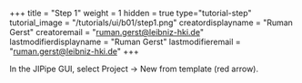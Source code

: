 +++
title = "Step 1"
weight = 1
hidden = true
type="tutorial-step"
tutorial_image = "/tutorials/ui/b01/step1.png"
creatordisplayname = "Ruman Gerst"
creatoremail = "ruman.gerst@leibniz-hki.de"
lastmodifierdisplayname = "Ruman Gerst"
lastmodifieremail = "ruman.gerst@leibniz-hki.de"
+++

In the JIPipe GUI, select Project -> New from template (red arrow). 